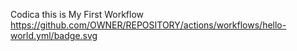 Codica this is My First Workflow
https://github.com/OWNER/REPOSITORY/actions/workflows/hello-world.yml/badge.svg
